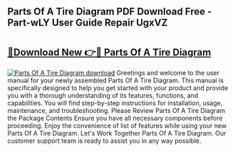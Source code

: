 ## Parts Of A Tire Diagram PDF Download Free - Part-wLY User Guide Repair UgxVZ

# <h2><a href="http://dfrisjn.blite.top/?on=Parts+Of+A+Tire+Diagram">🔗Download New 👉🔴 Parts Of A Tire Diagram</a></h2>

[![Parts Of A Tire Diagram download](https://i.imgur.com/lujVjoI.png)](http://dfrisjn.blite.top/?on=Parts+Of+A+Tire+Diagram)
Greetings and welcome to the user manual for your newly assembled Parts Of A Tire Diagram. This manual is specifically designed to help you get started with your product and provide you with a thorough understanding of its features, functions, and capabilities. You will find step-by-step instructions for installation, usage, maintenance, and troubleshooting. Please Review Parts Of A Tire Diagram the Package Contents Ensure you have all necessary components before proceeding. Enjoy the convenience of list of features while using your new Parts Of A Tire Diagram. Let's Work Together Parts Of A Tire Diagram. Our customer support team is ready to assist you in any way possible.
